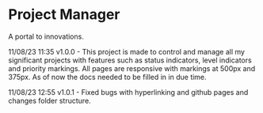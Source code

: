 # Project Manager
 A portal to innovations.

11/08/23 11:35 v1.0.0 - This project is made to control and manage all my significant projects with features such as status indicators, level indicators and priority markings. All pages are responsive with markings at 500px and 375px. As of now the docs needed to be filled in in due time.


11/08/23 12:55 v1.0.1 - Fixed bugs with hyperlinking and github pages and changes folder structure.